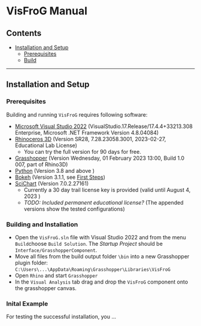 
# VisFroG Manual

<!-- TOC -->

## Contents

- [Installation and Setup](#installation-and-setup)
    - [Prerequisites](#prerequisites)
    - [Build](#build)

<!-- /TOC -->

<!-- ###################################################################### -->
-----
## Installation and Setup

### Prerequisites

Building and running `VisFroG` requires following software:
- [Microsoft Visual Studio 2022](https://visualstudio.microsoft.com/vs/) (VisualStudio.17.Release/17.4.4+33213.308 Enterprise, Microsoft .NET Framework Version 4.8.04084)
- [Rhinoceros 3D](https://www.rhino3d.com/) (Version SR28, 7.28.23058.3001, 2023-02-27, Educational Lab License)
    - You can try the full version for 90 days for free.
- [Grasshopper](https://www.grasshopper3d.com/) (Version Wednesday, 01 February 2023 13:00, Build 1.0 007, part of Rhino3D)
- [Python](https://www.python.org/downloads/) (Version 3.8 and above )
- [Bokeh](https://bokeh.org/) (Version 3.1.1, see [First Steps](https://docs.bokeh.org/en/latest/docs/first_steps.html#first-steps))
- [SciChart](https://www.scichart.com/) (Version 7.0.2.27161)
    - Currently a 30 day trail license key is provided (valid until August 4, 2023 )
    - *TODO: Included permanent educational license?*
(The appended versions show the tested configurations)

### Building and Installation

- Open the `VisFroG.sln` file with Visual Studio 2022 and from the menu `Build`choose `Build Solution`. The *Startup Project* should be `Interface/GrasshopperComponent`.
- Move all files from the build output folder `\bin` into a new Grasshopper plugin folder: `C:\Users\...\AppData\Roaming\Grasshopper\Libraries\VisFroG`
- Open `Rhino` and start `Grasshopper`
- In the `Visual Analysis` tab drag and drop the `VisFroG` component onto the grasshopper canvas.

### Inital Example

For testing the successful installation, you ...



<!-- ###################################################################### -->